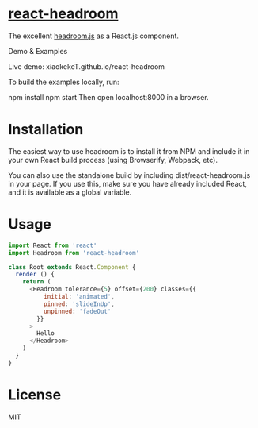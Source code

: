 # [react-headroom](https://github.com/xiaokekeT/react-headroom)

The excellent [headroom.js](https://github.com/WickyNilliams/headroom.js) as a React.js component.

Demo & Examples

Live demo: xiaokekeT.github.io/react-headroom

To build the examples locally, run:

npm install
npm start
Then open localhost:8000 in a browser.

# Installation

The easiest way to use headroom is to install it from NPM and include it in your own React build process (using Browserify, Webpack, etc).

You can also use the standalone build by including dist/react-headroom.js in your page. If you use this, make sure you have already included React, and it is available as a global variable.

# Usage

```js
import React from 'react'
import Headroom from 'react-headroom'

class Root extends React.Component {
  render () {
    return (
      <Headroom tolerance={5} offset={200} classes={{
          initial: 'animated',
          pinned: 'slideInUp',
          unpinned: 'fadeOut'
        }}
      >
        Hello
      </Headroom>
    )
  }
}
```

# License
MIT
